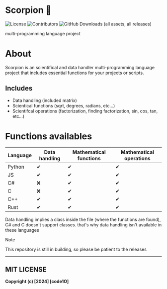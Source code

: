 
# Scorpion 🦂

![License](https://img.shields.io/badge/License-MIT-blue.svg)
![Contributors](https://img.shields.io/github/contributors/code1O/scorpion.svg)
![GitHub Downloads (all assets, all releases)](https://img.shields.io/github/downloads/code1O/scorpion/total?logo=Github)

multi-programming language project

# About

Scorpion is an scientifical and data handler multi-programming language project that includes essential functions for your projects or scripts.

## Includes
- Data handling (included matrix)
- Scientical functions (sqrt, degrees, radians, etc...)
- Scientifcal operations (factorization, finding factorization, sin, cos, tan, etc...)


# Functions availables

| Language | Data handling |  Mathematical functions | Mathematical operations  |
| -------- | ------------- |  ---------------------  | ------------------------ |
| Python   |      ✔        |         ✔              |           ✔              |
|   JS     |      ✔        |         ✔              |           ✔              |
|   C#     |      ❌       |         ✔              |           ✔              |
|   C      |      ❌       |         ✔              |           ✔              |
|   C++    |       ✔       |         ✔              |           ✔              |
|  Rust    |       ✔       |         ✔              |           ✔              |

Data handling implies a class inside the file (where the functions are found), 
C# and C doesn't support classes.
that's why data handling isn't available in these languages

> [!NOTE]
> This repository is still in building, so please be patient to the releases

---

## MIT LICENSE
**Copyright (c) [2024] [code1O]**

